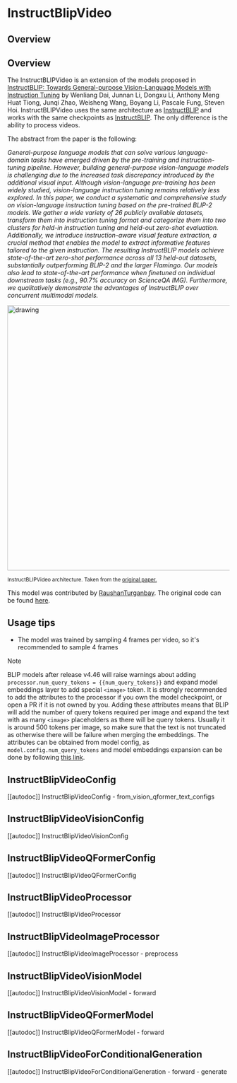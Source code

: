 <!--Copyright 2024 The HuggingFace Team. All rights reserved.

Licensed under the Apache License, Version 2.0 (the "License"); you may not use this file except in compliance with
the License. You may obtain a copy of the License at

http://www.apache.org/licenses/LICENSE-2.0

Unless required by applicable law or agreed to in writing, software distributed under the License is distributed on
an "AS IS" BASIS, WITHOUT WARRANTIES OR CONDITIONS OF ANY KIND, either express or implied. See the License for the
specific language governing permissions and limitations under the License.
-->

# InstructBlipVideo

## Overview

## Overview

The InstructBLIPVideo is an extension of the models proposed in [InstructBLIP: Towards General-purpose Vision-Language Models with Instruction Tuning](https://arxiv.org/abs/2305.06500) by Wenliang Dai, Junnan Li, Dongxu Li, Anthony Meng Huat Tiong, Junqi Zhao, Weisheng Wang, Boyang Li, Pascale Fung, Steven Hoi.
InstructBLIPVideo uses the same architecture as [InstructBLIP](instructblip) and works with the same checkpoints as [InstructBLIP](instructblip). The only difference is the ability to process videos.

The abstract from the paper is the following:

*General-purpose language models that can solve various language-domain tasks have emerged driven by the pre-training and instruction-tuning pipeline. However, building general-purpose vision-language models is challenging due to the increased task discrepancy introduced by the additional visual input. Although vision-language pre-training has been widely studied, vision-language instruction tuning remains relatively less explored. In this paper, we conduct a systematic and comprehensive study on vision-language instruction tuning based on the pre-trained BLIP-2 models. We gather a wide variety of 26 publicly available datasets, transform them into instruction tuning format and categorize them into two clusters for held-in instruction tuning and held-out zero-shot evaluation. Additionally, we introduce instruction-aware visual feature extraction, a crucial method that enables the model to extract informative features tailored to the given instruction. The resulting InstructBLIP models achieve state-of-the-art zero-shot performance across all 13 held-out datasets, substantially outperforming BLIP-2 and the larger Flamingo. Our models also lead to state-of-the-art performance when finetuned on individual downstream tasks (e.g., 90.7% accuracy on ScienceQA IMG). Furthermore, we qualitatively demonstrate the advantages of InstructBLIP over concurrent multimodal models.*

<img src="https://huggingface.co/datasets/huggingface/documentation-images/resolve/main/transformers/model_doc/instructblip_architecture.jpg"
alt="drawing" width="600"/>

<small> InstructBLIPVideo architecture. Taken from the <a href="https://arxiv.org/abs/2305.06500">original paper.</a> </small>

This model was contributed by [RaushanTurganbay](https://huggingface.co/RaushanTurganbay).
The original code can be found [here](https://github.com/salesforce/LAVIS/tree/main/projects/instructblip).

## Usage tips

- The model was trained by sampling 4 frames per video, so it's recommended to sample 4 frames

> [!NOTE]
> BLIP models after release v4.46 will raise warnings about adding `processor.num_query_tokens = {{num_query_tokens}}` and expand model embeddings layer to add special `<image>` token. It is strongly recommended to add the attributes to the processor if you own the model checkpoint, or open a PR if it is not owned by you. Adding these attributes means that BLIP will add the number of query tokens required per image and expand the text with as many `<image>` placeholders as there will be query tokens. Usually it is around 500 tokens per image, so make sure that the text is not truncated as otherwise there will be failure when merging the embeddings.
The attributes can be obtained from model config, as `model.config.num_query_tokens` and model embeddings expansion can be done by following [this link](https://gist.github.com/zucchini-nlp/e9f20b054fa322f84ac9311d9ab67042).

## InstructBlipVideoConfig

[[autodoc]] InstructBlipVideoConfig
    - from_vision_qformer_text_configs

## InstructBlipVideoVisionConfig

[[autodoc]] InstructBlipVideoVisionConfig

## InstructBlipVideoQFormerConfig

[[autodoc]] InstructBlipVideoQFormerConfig

## InstructBlipVideoProcessor

[[autodoc]] InstructBlipVideoProcessor

## InstructBlipVideoImageProcessor

[[autodoc]] InstructBlipVideoImageProcessor
    - preprocess

## InstructBlipVideoVisionModel

[[autodoc]] InstructBlipVideoVisionModel
    - forward

## InstructBlipVideoQFormerModel

[[autodoc]] InstructBlipVideoQFormerModel
    - forward

## InstructBlipVideoForConditionalGeneration

[[autodoc]] InstructBlipVideoForConditionalGeneration
    - forward
    - generate